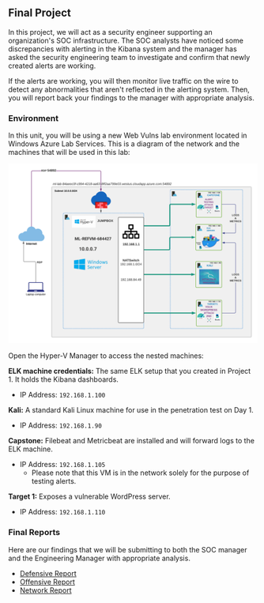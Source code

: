 ## Final Project

In this project, we will act as a security engineer supporting an organization's SOC infrastructure. The SOC analysts have noticed some discrepancies with alerting in the Kibana system and the manager has asked the security engineering team to investigate and confirm that newly created alerts are working. 

If the alerts are working, you will then monitor live traffic on the wire to detect any abnormalities that aren't reflected in the alerting system. Then, you will report back your findings to the manager with appropriate analysis.


### Environment


In this unit, you will be using a new Web Vulns lab environment located in Windows Azure Lab Services. This is a diagram of the network and the machines that will be used in this lab:

![](defensive/images/defensive/network_topology.png)

Open the Hyper-V Manager to access the nested machines:

**ELK machine credentials:** The same ELK setup that you created in Project 1. It holds the Kibana dashboards.

- IP Address: `192.168.1.100`

**Kali:** A standard Kali Linux machine for use in the penetration test on Day 1. 

- IP Address: `192.168.1.90`

**Capstone:** Filebeat and Metricbeat are installed and will forward logs to the ELK machine. 
- IP Address: `192.168.1.105`
   - Please note that this VM is in the network solely for the purpose of testing alerts.

**Target 1:** Exposes a vulnerable WordPress server.
- IP Address: `192.168.1.110`



### Final Reports

Here are our findings that we will be submitting to both the SOC manager and the Engineering Manager with appropriate analysis.

* [Defensive Report](defensive/README.md)
* [Offensive Report](offensive/README.md)
* [Network Report](network/README.md)

#### 